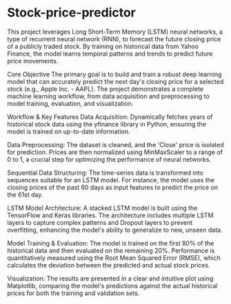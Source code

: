 # Stock-price-predictor
This project leverages Long Short-Term Memory (LSTM) neural networks, a type of recurrent neural network (RNN), to forecast the future closing price of a publicly traded stock. By training on historical data from Yahoo Finance, the model learns temporal patterns and trends to predict future price movements.

Core Objective
The primary goal is to build and train a robust deep learning model that can accurately predict the next day's closing price for a selected stock (e.g., Apple Inc. - AAPL). The project demonstrates a complete machine learning workflow, from data acquisition and preprocessing to model training, evaluation, and visualization.

Workflow & Key Features
Data Acquisition: Dynamically fetches years of historical stock data using the yfinance library in Python, ensuring the model is trained on up-to-date information.

Data Preprocessing: The dataset is cleaned, and the 'Close' price is isolated for prediction. Prices are then normalized using MinMaxScaler to a range of 0 to 1, a crucial step for optimizing the performance of neural networks.

Sequential Data Structuring: The time-series data is transformed into sequences suitable for an LSTM model. For instance, the model uses the closing prices of the past 60 days as input features to predict the price on the 61st day.

LSTM Model Architecture: A stacked LSTM model is built using the TensorFlow and Keras libraries. The architecture includes multiple LSTM layers to capture complex patterns and Dropout layers to prevent overfitting, enhancing the model's ability to generalize to new, unseen data.

Model Training & Evaluation: The model is trained on the first 80% of the historical data and then evaluated on the remaining 20%. Performance is quantitatively measured using the Root Mean Squared Error (RMSE), which calculates the deviation between the predicted and actual stock prices.

Visualization: The results are presented in a clear and intuitive plot using Matplotlib, comparing the model's predictions against the actual historical prices for both the training and validation sets.
